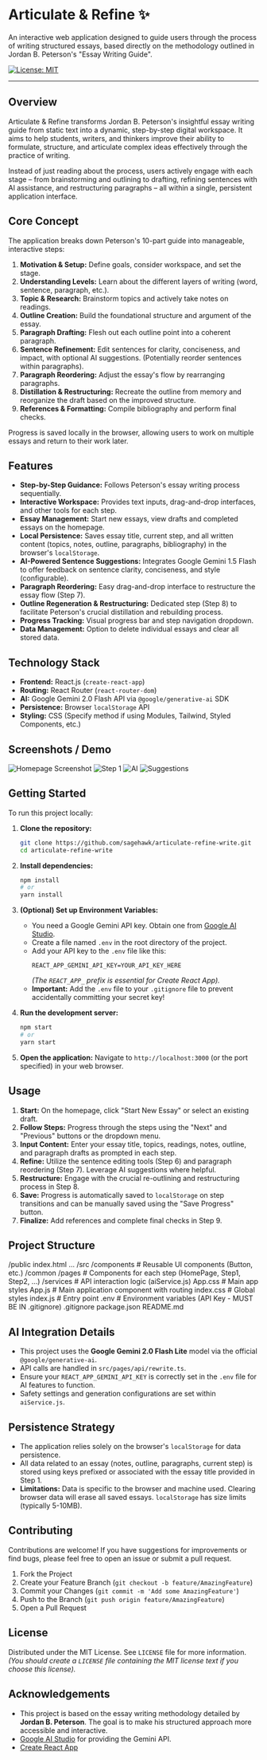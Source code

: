 # Articulate & Refine ✨

An interactive web application designed to guide users through the process of writing structured essays, based directly on the methodology outlined in Jordan B. Peterson's "Essay Writing Guide".

[![License: MIT](https://img.shields.io/badge/License-MIT-yellow.svg)](https://opensource.org/licenses/MIT) 

---

## Overview

Articulate & Refine transforms Jordan B. Peterson's insightful essay writing guide from static text into a dynamic, step-by-step digital workspace. It aims to help students, writers, and thinkers improve their ability to formulate, structure, and articulate complex ideas effectively through the practice of writing.

Instead of just reading about the process, users actively engage with each stage – from brainstorming and outlining to drafting, refining sentences with AI assistance, and restructuring paragraphs – all within a single, persistent application interface.

## Core Concept

The application breaks down Peterson's 10-part guide into manageable, interactive steps:

1.  **Motivation & Setup:** Define goals, consider workspace, and set the stage.
2.  **Understanding Levels:** Learn about the different layers of writing (word, sentence, paragraph, etc.).
3.  **Topic & Research:** Brainstorm topics and actively take notes on readings.
4.  **Outline Creation:** Build the foundational structure and argument of the essay.
5.  **Paragraph Drafting:** Flesh out each outline point into a coherent paragraph.
6.  **Sentence Refinement:** Edit sentences for clarity, conciseness, and impact, with optional AI suggestions. (Potentially reorder sentences within paragraphs).
7.  **Paragraph Reordering:** Adjust the essay's flow by rearranging paragraphs.
8.  **Distillation & Restructuring:** Recreate the outline from memory and reorganize the draft based on the improved structure.
9.  **References & Formatting:** Compile bibliography and perform final checks.

Progress is saved locally in the browser, allowing users to work on multiple essays and return to their work later.

## Features

*   **Step-by-Step Guidance:** Follows Peterson's essay writing process sequentially.
*   **Interactive Workspace:** Provides text inputs, drag-and-drop interfaces, and other tools for each step.
*   **Essay Management:** Start new essays, view drafts and completed essays on the homepage.
*   **Local Persistence:** Saves essay title, current step, and all written content (topics, notes, outline, paragraphs, bibliography) in the browser's `localStorage`.
*   **AI-Powered Sentence Suggestions:** Integrates Google Gemini 1.5 Flash to offer feedback on sentence clarity, conciseness, and style (configurable).
*   **Paragraph Reordering:** Easy drag-and-drop interface to restructure the essay flow (Step 7).
*   **Outline Regeneration & Restructuring:** Dedicated step (Step 8) to facilitate Peterson's crucial distillation and rebuilding process.
*   **Progress Tracking:** Visual progress bar and step navigation dropdown.
*   **Data Management:** Option to delete individual essays and clear all stored data.

## Technology Stack

*   **Frontend:** React.js (`create-react-app`)
*   **Routing:** React Router (`react-router-dom`)
*   **AI:** Google Gemini 2.0 Flash API via `@google/generative-ai` SDK
*   **Persistence:** Browser `localStorage` API
*   **Styling:** CSS (Specify method if using Modules, Tailwind, Styled Components, etc.)

## Screenshots / Demo

![Homepage Screenshot](https://github.com/user-attachments/assets/b66dc5dd-01c8-455e-b779-43ed455e4c64)
![Step 1](https://github.com/user-attachments/assets/aadaf0d2-f536-414d-bcb7-ca3c25c06c95)
![AI](https://github.com/user-attachments/assets/a5f7b4cd-1f63-41ab-81d7-ac5b4ca1e993)
![Suggestions](https://github.com/user-attachments/assets/5c724271-1f51-4497-b6d3-feaed03c0c52)



## Getting Started

To run this project locally:

1.  **Clone the repository:**
    ```bash
    git clone https://github.com/sagehawk/articulate-refine-write.git
    cd articulate-refine-write
    ```

2.  **Install dependencies:**
    ```bash
    npm install
    # or
    yarn install
    ```

3.  **(Optional) Set up Environment Variables:** 
    *   You need a Google Gemini API key. Obtain one from [Google AI Studio](https://aistudio.google.com/).
    *   Create a file named `.env` in the root directory of the project.
    *   Add your API key to the `.env` file like this:
        ```
        REACT_APP_GEMINI_API_KEY=YOUR_API_KEY_HERE
        ```
        *(The `REACT_APP_` prefix is essential for Create React App).*
    *   **Important:** Add the `.env` file to your `.gitignore` file to prevent accidentally committing your secret key!

4.  **Run the development server:**
    ```bash
    npm start
    # or
    yarn start
    ```

5.  **Open the application:**
    Navigate to `http://localhost:3000` (or the port specified) in your web browser.

## Usage

1.  **Start:** On the homepage, click "Start New Essay" or select an existing draft.
2.  **Follow Steps:** Progress through the steps using the "Next" and "Previous" buttons or the dropdown menu.
3.  **Input Content:** Enter your essay title, topics, readings, notes, outline, and paragraph drafts as prompted in each step.
4.  **Refine:** Utilize the sentence editing tools (Step 6) and paragraph reordering (Step 7). Leverage AI suggestions where helpful.
5.  **Restructure:** Engage with the crucial re-outlining and restructuring process in Step 8.
6.  **Save:** Progress is automatically saved to `localStorage` on step transitions and can be manually saved using the "Save Progress" button.
7.  **Finalize:** Add references and complete final checks in Step 9.

## Project Structure


/public
index.html
...
/src
/components # Reusable UI components (Button, etc.)
/common
/pages # Components for each step (HomePage, Step1, Step2, ...)
/services # API interaction logic (aiService.js)
App.css # Main app styles
App.js # Main application component with routing
index.css # Global styles
index.js # Entry point
.env # Environment variables (API Key - MUST BE IN .gitignore)
.gitignore
package.json
README.md

## AI Integration Details

*   This project uses the **Google Gemini 2.0 Flash Lite** model via the official `@google/generative-ai`.
*   API calls are handled in `src/pages/api/rewrite.ts`.
*   Ensure your `REACT_APP_GEMINI_API_KEY` is correctly set in the `.env` file for AI features to function.
*   Safety settings and generation configurations are set within `aiService.js`.

## Persistence Strategy

*   The application relies solely on the browser's `localStorage` for data persistence.
*   All data related to an essay (notes, outline, paragraphs, current step) is stored using keys prefixed or associated with the essay title provided in Step 1.
*   **Limitations:** Data is specific to the browser and machine used. Clearing browser data will erase all saved essays. `localStorage` has size limits (typically 5-10MB).

## Contributing

Contributions are welcome! If you have suggestions for improvements or find bugs, please feel free to open an issue or submit a pull request.

1.  Fork the Project
2.  Create your Feature Branch (`git checkout -b feature/AmazingFeature`)
3.  Commit your Changes (`git commit -m 'Add some AmazingFeature'`)
4.  Push to the Branch (`git push origin feature/AmazingFeature`)
5.  Open a Pull Request

## License

Distributed under the MIT License. See `LICENSE` file for more information.
*(You should create a `LICENSE` file containing the MIT license text if you choose this license).*

## Acknowledgements

*   This project is based on the essay writing methodology detailed by **Jordan B. Peterson**. The goal is to make his structured approach more accessible and interactive.
*   [Google AI Studio](https://aistudio.google.com/) for providing the Gemini API.
*   [Create React App](https://create-react-app.dev/)
